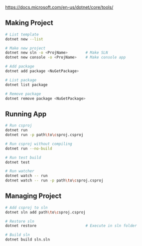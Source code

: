 https://docs.microsoft.com/en-us/dotnet/core/tools/

## Making Project
```bash
# List template
dotnet new --list

# Make new project
dotnet new sln -o <ProjName>        # Make SLN
dotnet new console -o <ProjName>    # Make console app

# Add package
dotnet add package <NuGetPackage>

# List package
dotnet list package

# Remove package
dotnet remove package <NuGetPackage>
```

## Running App
```bash
# Run csproj
dotnet run
dotnet run -p path\to\csproj.csproj

# Run csproj without compiling
dotnet run --no-build

# Run test build
dotnet test

# Run watcher
dotnet watch -- run
dotnet watch -- run -p path\to\csproj.csproj
```

## Managing Project
```bash
# Add csproj to sln
dotnet sln add path\to\csproj.csproj

# Restore sln
dotnet restore                      # Execute in sln folder

# Build sln
dotnet build sln.sln
```
